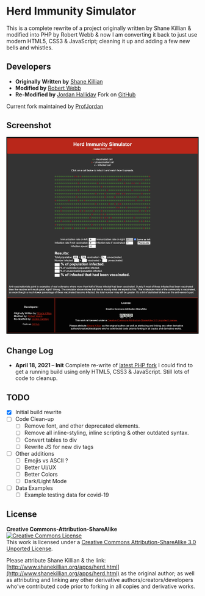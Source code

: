 Herd Immunity Simulator
=======================

This is a complete rewrite of a project originally written by Shane Killian & modified into PHP by Robert Webb & now I am converting it back to just use modern HTML5, CSS3 & JavaScript; cleaning it up and adding a few new bells and whistles.

Developers
---------

* **Originally Written by** [Shane Killian](http://www.shanekillian.org/apps/herd.html)
* **Modified by** [Robert Webb](https://www.software3d.com/Home/Vax/Immunity.php)
* **Re-Modified by** [Jordan Halliday](https://pinebee.fun/apps/covid-sim/)
Fork on [GitHub](https://github.com/ProfJordan/Herd-Immunity-Simulator)

Current fork maintained by [ProfJordan](https://github.com/ProfJordan/)

Screenshot
---------

![screenshot](https://github.com/ProfJordan/Herd-Immunity-Simulator/blob/main/assets/sim-screenshot.png)

Change Log
---------

* **April 18, 2021 – Init**
Complete re-write of [latest PHP fork](https://www.software3d.com/Home/Vax/Immunity.php) I could find to get a running build using only HTML5, CSS3 & JavaScript. Still lots of code to cleanup.

TODO
---------

* [x] Initial build rewrite
* [ ] Code Clean-up
  * [ ] Remove font, and other deprecated elements.
  * [ ] Remove all inline-styling, inline scripting & other outdated syntax.
  * [ ] Convert tables to div
  * [ ] Rewrite JS for new div tags
* [ ] Other additions
  * [ ] Emojis vs ASCII ?
  * [ ] Better UI/UX
  * [ ] Better Colors
  * [ ] Dark/Light Mode
* [ ] Data Examples
  * [ ] Example testing data for covid-19

License
-----------

**Creative Commons-Attribution-ShareAlike**  
[![Creative Commons License](https://i.creativecommons.org/l/by-sa/3.0/88x31.png)](http://creativecommons.org/licenses/by-sa/3.0/)  
This work is licensed under a [Creative Commons Attribution-ShareAlike 3.0 Unported License](http://creativecommons.org/licenses/by-sa/3.0/).  

Please attribute Shane Killian & the link: [http://www.shanekillian.org/apps/herd.html](http://www.shanekillian.org/apps/herd.html) as the original author; as well as attributing and linking any other derivative authors/creators/developers who've contributed code prior to forking in all copies and derivative works.
